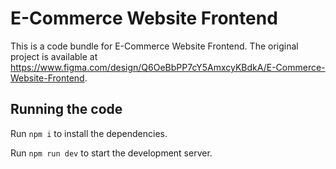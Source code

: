 
  # E-Commerce Website Frontend

  This is a code bundle for E-Commerce Website Frontend. The original project is available at https://www.figma.com/design/Q6OeBbPP7cY5AmxcyKBdkA/E-Commerce-Website-Frontend.

  ## Running the code

  Run `npm i` to install the dependencies.

  Run `npm run dev` to start the development server.
  